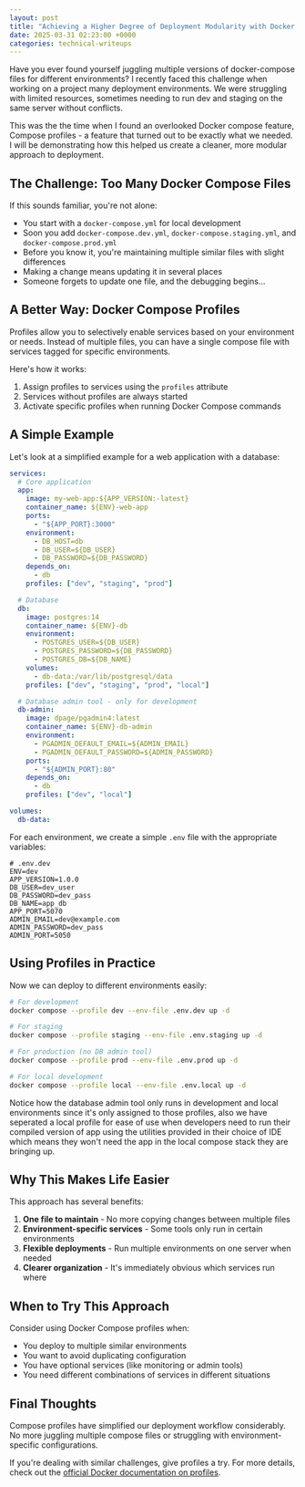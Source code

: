 ```yaml
---
layout: post
title: "Achieving a Higher Degree of Deployment Modularity with Docker Compose Profiles"
date: 2025-03-31 02:23:00 +0000
categories: technical-writeups
---
```


Have you ever found yourself juggling multiple versions of docker-compose files for different environments? I recently faced this challenge when working on a project many deployment environments. We were struggling with limited resources, sometimes needing to run dev and staging on the same server without conflicts.

This was the the time when I found an overlooked Docker compose feature, Compose profiles - a feature that turned out to be exactly what we needed. I will be demonstrating how this helped us create a cleaner, more modular approach to deployment.

## The Challenge: Too Many Docker Compose Files

If this sounds familiar, you're not alone:

- You start with a `docker-compose.yml` for local development
- Soon you add `docker-compose.dev.yml`, `docker-compose.staging.yml`, and `docker-compose.prod.yml`
- Before you know it, you're maintaining multiple similar files with slight differences
- Making a change means updating it in several places
- Someone forgets to update one file, and the debugging begins...

## A Better Way: Docker Compose Profiles

Profiles allow you to selectively enable services based on your environment or needs. Instead of multiple files, you can have a single compose file with services tagged for specific environments.

Here's how it works:
1. Assign profiles to services using the `profiles` attribute
2. Services without profiles are always started
3. Activate specific profiles when running Docker Compose commands

## A Simple Example

Let's look at a simplified example for a web application with a database:

```yaml
services:
  # Core application
  app:
    image: my-web-app:${APP_VERSION:-latest}
    container_name: ${ENV}-web-app
    ports:
      - "${APP_PORT}:3000"
    environment:
      - DB_HOST=db
      - DB_USER=${DB_USER}
      - DB_PASSWORD=${DB_PASSWORD}
    depends_on:
      - db
    profiles: ["dev", "staging", "prod"]

  # Database
  db:
    image: postgres:14
    container_name: ${ENV}-db
    environment:
      - POSTGRES_USER=${DB_USER}
      - POSTGRES_PASSWORD=${DB_PASSWORD}
      - POSTGRES_DB=${DB_NAME}
    volumes:
      - db-data:/var/lib/postgresql/data
    profiles: ["dev", "staging", "prod", "local"]

  # Database admin tool - only for development
  db-admin:
    image: dpage/pgadmin4:latest
    container_name: ${ENV}-db-admin
    environment:
      - PGADMIN_DEFAULT_EMAIL=${ADMIN_EMAIL}
      - PGADMIN_DEFAULT_PASSWORD=${ADMIN_PASSWORD}
    ports:
      - "${ADMIN_PORT}:80"
    depends_on:
      - db
    profiles: ["dev", "local"]

volumes:
  db-data:
```

For each environment, we create a simple `.env` file with the appropriate variables:

```
# .env.dev
ENV=dev
APP_VERSION=1.0.0
DB_USER=dev_user
DB_PASSWORD=dev_pass
DB_NAME=app_db
APP_PORT=5070
ADMIN_EMAIL=dev@example.com
ADMIN_PASSWORD=dev_pass
ADMIN_PORT=5050
```

## Using Profiles in Practice

Now we can deploy to different environments easily:

```bash
# For development
docker compose --profile dev --env-file .env.dev up -d

# For staging
docker compose --profile staging --env-file .env.staging up -d

# For production (no DB admin tool)
docker compose --profile prod --env-file .env.prod up -d

# For local development
docker compose --profile local --env-file .env.local up -d
```

Notice how the database admin tool only runs in development and local environments since it's only assigned to those profiles, also we have seperated a local profile for ease of use when developers need to run their compiled version of app using the utilities provided in their choice of IDE which means they won't need the app in the local compose stack they are bringing up.

## Why This Makes Life Easier

This approach has several benefits:

1. **One file to maintain** - No more copying changes between multiple files
2. **Environment-specific services** - Some tools only run in certain environments
3. **Flexible deployments** - Run multiple environments on one server when needed
4. **Clearer organization** - It's immediately obvious which services run where

## When to Try This Approach

Consider using Docker Compose profiles when:
- You deploy to multiple similar environments
- You want to avoid duplicating configuration
- You have optional services (like monitoring or admin tools)
- You need different combinations of services in different situations

## Final Thoughts

Compose profiles have simplified our deployment workflow considerably. No more juggling multiple compose files or struggling with environment-specific configurations.

If you're dealing with similar challenges, give profiles a try. For more details, check out the [official Docker documentation on profiles](https://docs.docker.com/compose/how-tos/profiles/).
